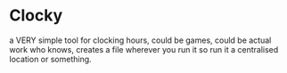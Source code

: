 # Clocky
a VERY simple tool for clocking hours, could be games, could be actual work who knows, creates a file wherever you run it so run it a centralised location or something.
